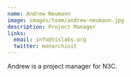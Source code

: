 ```yaml
---
name: Andrew Neumann
image: images/team/andrew-neumann.jpg
description: Project Manager
links:
  email: info@tislabs.org
  twitter: monarchinit
---
```


Andrew is a project manager for N3C.
